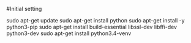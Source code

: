 #Initial setting

sudo apt-get update
sudo apt-get install python
sudo apt-get install -y python3-pip
sudo apt-get install build-essential libssl-dev libffi-dev python3-dev
sudo apt-get install python3.4-venv


